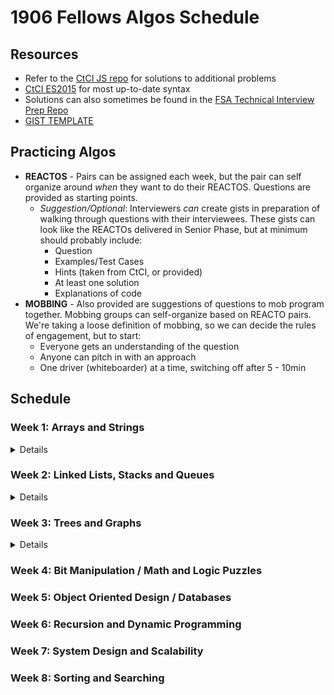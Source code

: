 # 1906 Fellows Algos Schedule

## Resources

- Refer to the [CtCI JS repo](https://github.com/careercup/CtCI-6th-Edition-JavaScript) for solutions to additional problems
- [CtCI ES2015](https://github.com/careercup/CtCI-6th-Edition-JavaScript-ES2015) for most up-to-date syntax
- Solutions can also sometimes be found in the [FSA Technical Interview Prep Repo](https://github.com/FullstackAcademy/technical-interview-prep/)
- [GIST TEMPLATE](https://github.com/FullstackAcademy/technical-interview-prep/blob/master/algorithms/reacto-template.md)

## Practicing Algos

- **REACTOS** - Pairs can be assigned each week, but the pair can self organize around _when_ they want to do their REACTOS. Questions are provided as starting points.
  - _Suggestion/Optional_: Interviewers _can_ create gists in preparation of walking through questions with their interviewees. These gists can look like the REACTOs delivered in Senior Phase, but at minimum should probably include:
    - Question
    - Examples/Test Cases
    - Hints (taken from CtCI, or provided)
    - At least one solution
    - Explanations of code
- **MOBBING** - Also provided are suggestions of questions to mob program together. Mobbing groups can self-organize based on REACTO pairs. We're taking a loose definition of mobbing, so we can decide the rules of engagement, but to start:
  - Everyone gets an understanding of the question
  - Anyone can pitch in with an approach
  - One driver (whiteboarder) at a time, switching off after 5 - 10min

## Schedule

### Week 1: Arrays and Strings

<details>

#### REACTOS

- **1.5 One Away**

  <details>
  There are three types of edits that can be performed on strings: insert a character, remove a character, or replace a character. Given two strings, write a function to check if they are one edit (or zero edits) away.
    <details><summary>Hints</summary>

      - #23 - Start simple. Can you check each of the conditions separately?
      - #97 - What is the relationship between "insert" and "remove"? Do they need to be two separate checks?
      - #130 - Can you do all three checks in a single pass?

    </details>
  </details>

  - **Solutions**: [CtCI JS](https://github.com/careercup/CtCI-6th-Edition-JavaScript/blob/master/chapter01/1.5%20-%20OneAway/oneAway.js) | [CtCI ES2015](https://github.com/careercup/CtCI-6th-Edition-JavaScript-ES2015/blob/master/src/chapter1/ch1-q5.js)
  - **Gists**: N/A

- **1.7 Rotate Matrix (aka Rotate Image)**

  <details>
  Given an image represented by an NxN matrix, where each pixel in the image is 4 bytes, write a method to rotate the image by 90 degrees. Can you do this in place?
    <details><summary>Hints</summary>

      - #51 - Try thinking about it layer by layer. Can you rotate a specific layer?
      - #100 - Rotating a layer means swapping the layer in 4 arrays. Could you swap the values in 2 arrays? Could you extend this to 4?

    </details>
  </details>

  - Solutions: [CtCI JS](https://github.com/careercup/CtCI-6th-Edition-JavaScript/blob/master/chapter01/1.7%20-%20Rotate%20Matrix/rotateMatrix.js) | [CtCI ES2015](https://github.com/careercup/CtCI-6th-Edition-JavaScript-ES2015/blob/master/src/chapter1/ch1-q7.js)
  - Gists - N/A
  - [LeetCode](https://leetcode.com/problems/rotate-image/)

- **1.8 Zero Matrix**

  <details>
  Write an algorithm such that if an element in an MxN matrix is 0, its entire row and column are set to 0

    <details><summary>Hints</summary>
      - #17 - Transforming the matrix as you encounter 0s would clear out the entire matrix. What can you do instead?
      - #74 - Can you minimize the additional space needed to `O(N)`? What information do you actually need to figure out the new matrix?
      - #102 - Can you further minimize the additional storage needed to `O(1)` by mutating the input?

    </details>

  </details>

  - **Solutions**: [CtCI JS](https://github.com/careercup/CtCI-6th-Edition-JavaScript/blob/master/chapter01/1.9%20-%20String%20Rotation/stringRotation.js) | [CtCI ES2015](https://github.com/careercup/CtCI-6th-Edition-JavaScript-ES2015/blob/master/src/chapter1/ch1-q9.js)
  - **Gists**: N/A
  - [LeetCode](https://leetcode.com/problems/set-matrix-zeroes/)

#### MOB

- 16.22 Langston's Ant
- 16.17 Contiguous Sequence (DP)

</details>

### Week 2: Linked Lists, Stacks and Queues

<details>

#### Notes on Chapter

<details>

Notes on the following data structures covered in this chapter can be found at [DS_AND_TECHNIQUES.md](DS_AND_TECHNIQUES.md).

- Linked Lists
- Stacks
- Queues

</details>

#### REACTOS

- **2.2 Return Kth to Last**

  <details>
    Implement an algorithm to find the kth to last element of a singly linked list.
    <details><summary>Hints</summary>

      - #8 - What if you knew the size of the linked list? What is the difference between finding Kth-to-last or Xth element?
      - #25 - If you don't know the linked list size, can you compute it?
      - #41 - Try implementing recursively.
      - #126 - Can you implement this iteratively? Imagine two adjacent pointers moving through the linked list at the same speed.

    </details>
  </details>

  - **Solutions**: [CtCI JS](https://github.com/careercup/CtCI-6th-Edition-JavaScript/blob/master/chapter02/2.2%20-%20Return%20Kth%20to%20Last/returnKthToLast.js) | [CtCI ES2015](https://github.com/careercup/CtCI-6th-Edition-JavaScript-ES2015/blob/master/src/chapter2/ch2-q2.js)
  - **Gists**: N/A
  - [AlgoExpert](https://www.algoexpert.io/questions/Remove%20Kth%20Node%20From%20End) | [LeetCode](https://leetcode.com/problems/merge-k-sorted-lists/) - Mostly the same question

- **3.4 Queue via Stacks**

  <details>
    Create a `MyQueue` class that implements a queue using two stacks.
      <details><summary>Hints</summary>
        - #98 - How could you remove the oldest item from a stack if you only had access to the newest item?
        - #114 - We can remove the oldest item from a stack by pushing everything into a new stack, and then pushing everything back. What is the time complexity of an operation like this?
      </details>
  </details>

  - **Solutions**: [CtCI JS](https://github.com/careercup/CtCI-6th-Edition-JavaScript/blob/master/chapter03/3.4%20-%20Queue%20via%20Stacks/queueViaStacks.js) | [CtCI ES2015](https://github.com/careercup/CtCI-6th-Edition-JavaScript-ES2015/blob/master/src/chapter3/ch3-q4.js)
  - **Gists**: N/A

- **16.26 Calculator**

  <details>
    Given an arithmetic equation consisting of positive integers and operations `+ - * /` (no parentheses), return the result.
    Ex. `2*3+5/6*3+15` returns `23.5`
    <details><summary>Hints</summary>
      - #520 - Can we simply go from left to right? Why/why not?
      - #623 & #664 - How would you prioritize your operators?
      - #697 - Consider maintaining separate stacks for your operators and numbers. When would you push/pop from these stacks?
    </details>
  </details>

  - **Solutions**: N/A
  - **Gists**: N/A

#### MOB

- 2.8 Loop Detection ([LeetCode](https://leetcode.com/problems/linked-list-cycle-ii/))
- 2.6 Palindrome (if you've already seen Loop Detection)
- 17.9 Kth Multiple

</details>

### Week 3: Trees and Graphs

<details>

#### Notes on Chapter

<details>

Notes on the following data structures covered in this chapter can be found at [DS_AND_TECHNIQUES.md](DS_AND_TECHNIQUES.md).

- Trees
- Binary Tree Traversal
- Binary Heaps
- Graphs

</details>

#### REACTOS

- **4.3 List of Depths**

  <details>
  Create a linked list of all the nodes at each depth of a binary tree. If you have a tree with depth D, you will have D linked lists.
    <details><summary>Hints</summary>

      - #107 - Try modifying a graph search algorithm to track the depth from the root
      - #123 - A hash table or array that maps from level number to nodes at that level might also be useful
      - #135 - You should be able to come up with an algorithm involving both DFS and BFS

    </details>
  </details>

  - Solutions: [CtCI JS](https://github.com/careercup/CtCI-6th-Edition-JavaScript/blob/master/chapter04/4.03%20-%20List%20of%20Depths/listOfDepths.js) | [CtCI ES2015](https://github.com/careercup/CtCI-6th-Edition-JavaScript-ES2015/blob/master/src/chapter4/ch4-q03.js)
  - Gists: N/A

- **4.4 Check Balanced**

  <details>
  Implement a function to check if a binary tree is balanced. Balanced refers to a tree such that the heights of the two subtrees of any node never differs by more than one.
    <details><summary>Hints</summary>

      - #21 - Can you check the condition for a balanced tree for a single node? How about every node?
      - #33 - Computing the height of a subtree for each node might be fairly inefficient. What is the runtime for a brute force approach?
      - #49 & #105 - What if you could access the height of a node's subtree AND compute whether the node is balanced
      - #124 - Consider a helper function to check the height and balance of a node

    </details>
  </details>

  - Solutions: [CtCI JS](https://github.com/careercup/CtCI-6th-Edition-JavaScript/blob/master/chapter04/4.04%20-%20Check%20Balanced/checkBalanced.js) | [CtCI ES2015](https://github.com/careercup/CtCI-6th-Edition-JavaScript-ES2015/blob/master/src/chapter4/ch4-q04.js)
  - Gists: N/A
  - [LeetCode](https://leetcode.com/problems/balanced-binary-tree/)

- **4.7 Build Order**

  <details>
    Given a list of projects and dependencies, where a dependency is an array of pairs where the first project of the pair is dependent on the second project, find a build order that will allow the projects to be built. Return an error if there is no valid build order. All of a project's dependencies must be build before the project is. Ex:

  - projects: `a, b, c, d, e, f`
  - dependencies: (a, d), (f, b), (b, d), (f, a), (d, c)
  - output: `f, e, a, b, d, c`

    <details><summary>Hints</summary>

    - #26 - What data structure could you use to represent your dependencies? (consider a directed graph where each node is a project that lists the projects that it is a dependency of)
    - #47 & #60 - Nodes without any incoming edges can be built first. How do you find this node? Where do you go from here?
    - #85 - Once you decide to build a node, its outgoing edge can be deleted. How do you find other/the next node(s)?
    - #125 & #133 - Taking a completely different direction, what would a DFS from a completely arbitrary node give you? What is the last node? What about the nodes before it?

    </details>

    - Solutions: [CtCI JS](https://github.com/careercup/CtCI-6th-Edition-JavaScript/blob/master/chapter04/4.07%20-%20Build%20Order/buildOrder.js) | [CtCI ES2015](https://github.com/careercup/CtCI-6th-Edition-JavaScript-ES2015/blob/master/src/chapter4/ch4-q07.js)
    - Gists: N/A

  </details>

#### MOB

- Merge K Sorted Lists ([LeetCode](https://leetcode.com/problems/merge-k-sorted-lists/))
- 17.12 BiNode ([LeetCode](https://leetcode.com/problems/flatten-binary-tree-to-linked-list/))

</details>

### Week 4: Bit Manipulation / Math and Logic Puzzles

### Week 5: Object Oriented Design / Databases

### Week 6: Recursion and Dynamic Programming

### Week 7: System Design and Scalability

### Week 8: Sorting and Searching
